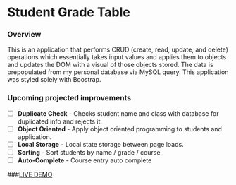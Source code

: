 # Student Grade Table

### Overview

This is an application that performs CRUD (create, read, update, and delete) operations which essentially takes input values and applies them to objects and updates the DOM with a visual of those objects stored. The data is prepopulated from my personal database via MySQL query. This application was styled solely with Boostrap.

### Upcoming projected improvements
- [ ] **Duplicate Check** - Checks student name and class with database for duplicated info and rejects it.
- [ ] **Object Oriented** - Apply object oriented programming to students and application.
- [ ] **Local Storage** - Local state storage between page loads.
- [ ] **Sorting** - Sort students by name / grade / course
- [ ] **Auto-Complete** - Course entry auto complete

###[LIVE DEMO]()
